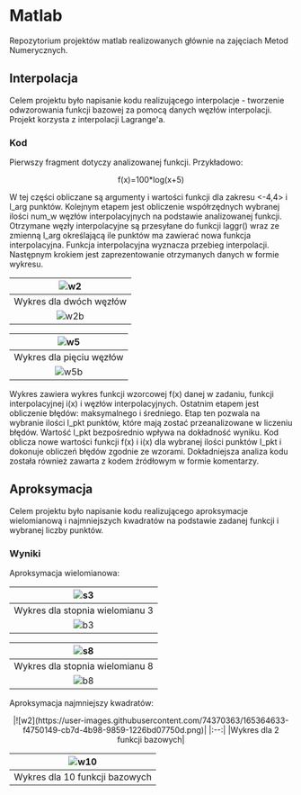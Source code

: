 # Matlab
Repozytorium projektów matlab realizowanych głównie na zajęciach Metod Numerycznych.

## Interpolacja
Celem projektu było napisanie kodu realizującego interpolacje - tworzenie odwzorowania funkcji bazowej za pomocą danych węzłów interpolacji. Projekt korzysta z interpolacji Lagrange'a.

### Kod
Pierwszy fragment dotyczy analizowanej funkcji. Przykładowo:  
<p align="center">
  f(x)=100*log(x+5)
</p>
W tej części obliczane są argumenty i wartości funkcji dla zakresu <-4,4>  i l_arg punktów. Kolejnym etapem jest obliczenie współrzędnych wybranej ilości num_w węzłów interpolacyjnych na podstawie analizowanej funkcji. Otrzymane węzły interpolacyjne są przesyłane do funkcji laggr() wraz ze zmienną l_arg określającą ile punktów ma zawierać nowa funkcja interpolacyjna. Funkcja interpolacyjna wyznacza przebieg interpolacji. Następnym krokiem jest zaprezentowanie otrzymanych danych w formie wykresu.

|![w2](https://user-images.githubusercontent.com/74370363/165354438-9f8048fe-0b45-4853-a8b4-366070f5e8c1.png)|
|:--:|
|Wykres dla dwóch węzłów|
|![w2b](https://user-images.githubusercontent.com/74370363/165355282-facf269a-865a-4d2e-b578-0fdd7b0fcc04.png)|

|![w5](https://user-images.githubusercontent.com/74370363/165355643-476b78c0-4835-4b9f-8606-3e5bf959a569.png)|
|:--:|
|Wykres dla pięciu węzłów|
|![w5b](https://user-images.githubusercontent.com/74370363/165355655-02e1f665-a719-4867-be3f-14e5ec8907e1.png)|


Wykres zawiera wykres funkcji wzorcowej f(x) danej w zadaniu, funkcji interpolacyjnej i(x) i węzłów interpolacyjnych. Ostatnim etapem jest obliczenie błędów: maksymalnego i średniego. Etap ten pozwala na wybranie ilości l_pkt punktów, które mają zostać przeanalizowane w liczeniu błędów. Wartość l_pkt bezpośrednio wpływa na dokładność wyniku. Kod oblicza nowe wartości funkcji f(x) i i(x) dla wybranej ilości punktów l_pkt i dokonuje obliczeń błędów zgodnie ze wzorami. Dokładniejsza analiza kodu została również zawarta z kodem źródłowym w formie komentarzy.

## Aproksymacja
Celem projektu było napisanie kodu realizującego aproksymacje wielomianową i najmniejszych kwadratów na podstawie zadanej funkcji i wybranej liczby punktów.

### Wyniki
Aproksymacja wielomianowa:

|![s3](https://user-images.githubusercontent.com/74370363/165363803-762de49f-8b22-4331-ba25-9eca8c970642.png)|
|:--:|
|Wykres dla stopnia wielomianu 3|
|![b3](https://user-images.githubusercontent.com/74370363/165364003-49d721c1-7303-4722-b49d-1948f21bfe2b.png)|

|![s8](https://user-images.githubusercontent.com/74370363/165363819-073ee521-b931-410f-bd53-3a7188d9676f.png)|
|:--:|
|Wykres dla stopnia wielomianu 8|
|![b8](https://user-images.githubusercontent.com/74370363/165364219-c502a193-03f8-401c-a3ea-0019a7e0787b.png)|


Aproksymacja najmniejszy kwadratów:
<p align="center">
|![w2](https://user-images.githubusercontent.com/74370363/165364633-f4750149-cb7d-4b98-9859-1226bd07750d.png)|
|:--:|
|Wykres dla 2 funkcji bazowych|
</p>

|![w10](https://user-images.githubusercontent.com/74370363/165364710-1cb16ee2-7b5d-4541-81bd-45fba01477a7.png)|
|:--:|
|Wykres dla 10 funkcji bazowych|

